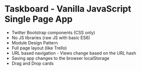 Taskboard - Vanilla JavaScript Single Page App
===================================

- Twitter Bootstrap components (CSS only)
- No JS libraries (raw JS with basic ES6)
- Module Design Pattern
- Full page layout (like Trello)
- URL based navigation - Views change based on the URL hash
- Saving app changes to the browser localStorage
- Drag and Drop cards
